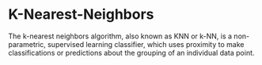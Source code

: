 # K-Nearest-Neighbors
The k-nearest neighbors algorithm, also known as KNN or k-NN, is a non-parametric, supervised learning classifier, which uses proximity to make classifications or predictions about the grouping of an individual data point.
